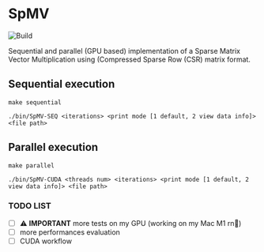 # SpMV 
![Build](https://github.com/eliazonta/SpMV/actions/workflows/c-cpp.yml/badge.svg)

Sequential and parallel (GPU based) implementation of a Sparse Matrix Vector Multiplication using (Compressed Sparse Row (CSR) matrix format.

## Sequential execution
```shell
make sequential
```
```shell
./bin/SpMV-SEQ <iterations> <print mode [1 default, 2 view data info]> <file path>
```

## Parallel execution
```shell
make parallel
```
```shell
./bin/SpMV-CUDA <threads num> <iterations> <print mode [1 default, 2 view data info]> <file path>
```

### TODO LIST
- [ ] ⚠️ **IMPORTANT** more tests on my GPU (working on my Mac M1 rn🥲)
- [ ] more performances evaluation 
- [ ] CUDA workflow